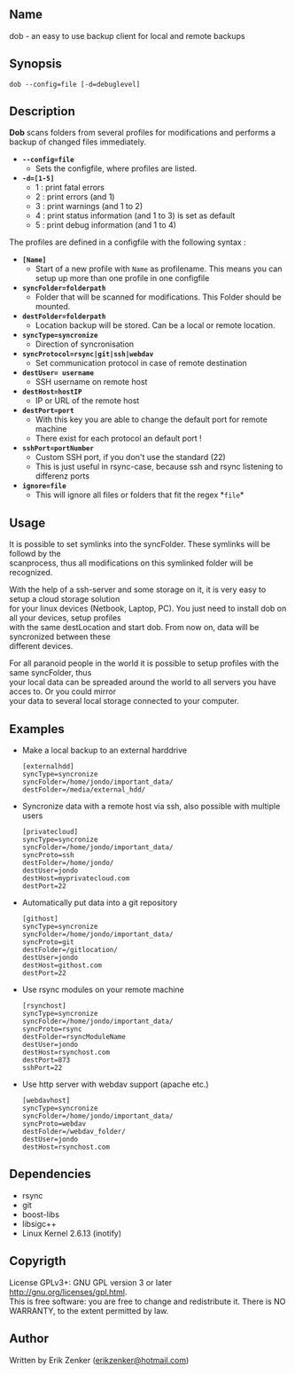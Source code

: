 ## Name ##
 dob - an easy to use backup client for local and remote backups	

## Synopsis ##
 `dob --config=file [-d=debuglevel]`

## Description ##
 __Dob__ scans folders from several profiles for modifications and performs a backup of changed 
 files immediately.  
   
 + __`--config=file`__
    + Sets the configfile, where profiles are listed.
 + __`-d=[1-5]`__
    + 1 : print fatal errors
    + 2 : print errors (and 1)
    + 3 : print warnings (and 1 to 2)
    + 4 : print status information (and 1 to 3) is set as default
    + 5 : print debug information (and 1 to 4)
   
The profiles are defined in a configfile with the following syntax : 

 + __`[Name]`__
     + Start of a new profile with `Name` as profilename. This means you can setup up more than one profile in one configfile
 + __`syncFolder=folderpath`__  
     + Folder that will be scanned for modifications. This Folder should be mounted.  
 + __`destFolder=folderpath`__
     + Location backup will be stored. Can be a local or remote location.
 + __`syncType=syncronize`__
     + Direction of syncronisation
 + __`syncProtocol=rsync|git|ssh|webdav`__
     + Set communication protocol in case of remote destination
 + __`destUser= username`__
     + SSH username on remote host
 + __`destHost=hostIP`__
     + IP or URL of the remote host
 + __`destPort=port`__
     + With this key you are able to change the default port for remote machine
     + There exist for each protocol an default port !
 + __`sshPort=portNumber`__
     + Custom SSH port, if you don't use the standard (22)
     + This is just useful in rsync-case, because ssh and rsync listening to differenz ports 
 + __`ignore=file`__
     + This will ignore all files or folders that fit the regex \*`file`\*

## Usage ##
 It is possible to set symlinks into the syncFolder. These symlinks will be followd by the  
 scanprocess, thus all modifications on this symlinked folder will be recognized.  

 With the help of a ssh-server and some storage on it, it is very easy to setup a cloud storage solution     
 for your linux devices (Netbook, Laptop, PC). You just need to install dob on all your devices, setup profiles  
 with the same destLocation and start dob. From now on, data will be syncronized between these  
 different devices.  

 For all paranoid people in the world it is possible to setup profiles with the same syncFolder, thus   
 your local data can be spreaded around the world to all servers you have acces to. Or you could mirror  
 your data to several local storage connected to your computer.  

## Examples ##
 + Make a local backup to an external harddrive 
   
     `[externalhdd]`  
     `syncType=syncronize`  
     `syncFolder=/home/jondo/important_data/`   
     `destFolder=/media/external_hdd/`  
  
 + Syncronize data with a remote host via ssh, also possible with multiple users
  
     `[privatecloud]`  
     `syncType=syncronize`  
     `syncFolder=/home/jondo/important_data/`  
     `syncProto=ssh`  
     `destFolder=/home/jondo/`  
     `destUser=jondo`   
     `destHost=myprivatecloud.com`   
     `destPort=22`   
    
 + Automatically put data into a git repository
  
     `[githost]`  
     `syncType=syncronize`  
     `syncFolder=/home/jondo/important_data/`   
     `syncProto=git`  
     `destFolder=/gitlocation/`  
     `destUser=jondo`   
     `destHost=githost.com`  
     `destPort=22`   

 + Use rsync modules on your remote machine
  
     `[rsynchost]`  
     `syncType=syncronize`  
     `syncFolder=/home/jondo/important_data/`   
     `syncProto=rsync`  
     `destFolder=rsyncModuleName`  
     `destUser=jondo`   
     `destHost=rsynchost.com`  
     `destPort=873`  
     `sshPort=22`  

 + Use http server with webdav support (apache etc.)
  
     `[webdavhost]`  
     `syncType=syncronize`  
     `syncFolder=/home/jondo/important_data/`   
     `syncProto=webdav`  
     `destFolder=/webdav_folder/`  
     `destUser=jondo`   
     `destHost=rsynchost.com`  

## Dependencies ##
 + rsync
 + git
 + boost-libs
 + libsigc++
 + Linux Kernel 2.6.13 (inotify)

## Copyrigth
License GPLv3+: GNU GPL version 3 or later <http://gnu.org/licenses/gpl.html>.  
This is free software: you are free to change and redistribute it.  There is NO WARRANTY, to the extent permitted by law.

## Author ##
Written by Erik Zenker (erikzenker@hotmail.com)
